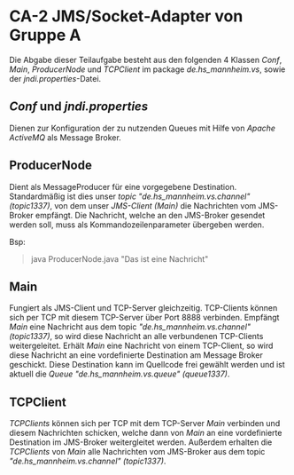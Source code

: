 # CA-2 JMS/Socket-Adapter von Gruppe A
Die Abgabe dieser Teilaufgabe besteht aus den folgenden 4 Klassen *Conf*, *Main*, *ProducerNode* und *TCPClient* im package *de.hs_mannheim.vs*, sowie der *jndi.properties*-Datei.

## *Conf* und *jndi.properties*
Dienen zur Konfiguration der zu nutzenden Queues mit Hilfe von *Apache ActiveMQ* als Message Broker.

## ProducerNode
Dient als MessageProducer für eine vorgegebene Destination. Standardmäßig ist dies unser *topic* *"de.hs_mannheim.vs.channel" (topic1337)*, von dem unser *JMS-Client (Main)* die Nachrichten vom JMS-Broker empfängt. Die Nachricht, welche an den JMS-Broker gesendet werden soll, muss als Kommandozeilenparameter übergeben werden.

Bsp:
> java ProducerNode.java "Das ist eine Nachricht"

## Main
Fungiert als JMS-Client und TCP-Server gleichzeitig. TCP-Clients können sich per TCP mit diesem TCP-Server über Port 8888 verbinden. Empfängt *Main* eine Nachricht aus dem topic *"de.hs_mannheim.vs.channel" (topic1337)*, so wird diese Nachricht an alle verbundenen TCP-Clients weitergeleitet. Erhält *Main* eine Nachricht von einem TCP-Client, so wird diese Nachricht an eine vordefinierte Destination am Message Broker geschickt. Diese Destination kann im Quellcode frei gewählt werden und ist aktuell die *Queue* *"de.hs_mannheim.vs.queue" (queue1337)*.

## TCPClient
*TCPClients* können sich per TCP mit dem TCP-Server *Main* verbinden und diesem Nachrichten schicken, welche dann von *Main* an eine vordefinierte Destination im JMS-Broker weitergleitet werden. Außerdem erhalten die *TCPClients* von *Main* alle Nachrichten vom JMS-Broker aus dem topic *"de.hs_mannheim.vs.channel" (topic1337)*.